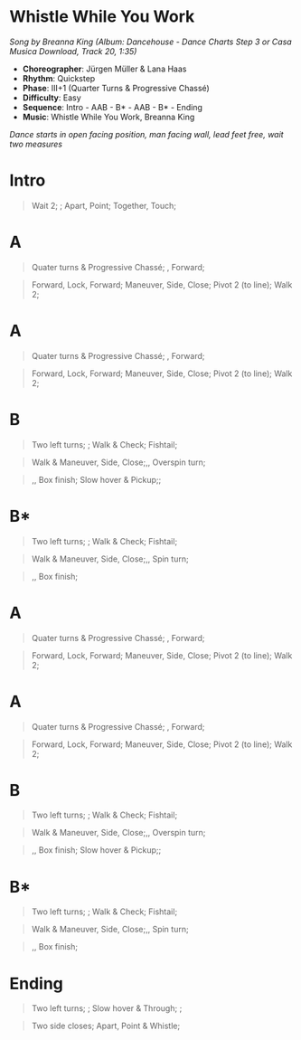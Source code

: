 # Whistle While You Work
*Song by Breanna King (Album: Dancehouse - Dance Charts Step 3 or Casa Musica Download, Track 20, 1:35)*

* **Choreographer**: Jürgen Müller & Lana Haas
* **Rhythm**: Quickstep
* **Phase**: III+1 (Quarter Turns & Progressive Chassé)
* **Difficulty**: Easy
* **Sequence**: Intro - AAB - B* - AAB - B* - Ending
* **Music**: Whistle While You Work, Breanna King

*Dance starts in open facing position, man facing wall, lead feet free, wait two measures*

# Intro

> Wait 2; ; Apart, Point; Together, Touch;

# A

> Quater turns & Progressive Chassé; , Forward;

> Forward, Lock, Forward; Maneuver, Side, Close; Pivot 2 (to line); Walk 2;

# A

> Quater turns & Progressive Chassé; , Forward;

> Forward, Lock, Forward; Maneuver, Side, Close; Pivot 2 (to line); Walk 2;

# B

> Two left turns; ; Walk & Check; Fishtail;

> Walk & Maneuver, Side, Close;,, Overspin turn;

>,, Box finish; Slow hover & Pickup;;

# B*

> Two left turns; ; Walk & Check; Fishtail;

> Walk & Maneuver, Side, Close;,, Spin turn;

>,, Box finish;

# A

> Quater turns & Progressive Chassé; , Forward;

> Forward, Lock, Forward; Maneuver, Side, Close; Pivot 2 (to line); Walk 2;

# A

> Quater turns & Progressive Chassé; , Forward;

> Forward, Lock, Forward; Maneuver, Side, Close; Pivot 2 (to line); Walk 2;

# B

> Two left turns; ; Walk & Check; Fishtail;

> Walk & Maneuver, Side, Close;,, Overspin turn;

>,, Box finish; Slow hover & Pickup;;

# B*

> Two left turns; ; Walk & Check; Fishtail;

> Walk & Maneuver, Side, Close;,, Spin turn;

>,, Box finish;

# Ending

> Two left turns; ; Slow hover & Through; ;

> Two side closes; Apart, Point & Whistle;

<meta name="x:audio-file" content="b/Breanna King/Breanna King - Whistle While You Work (from 'Snow White And The Seven Dwarfs') (QS 51).mp3">